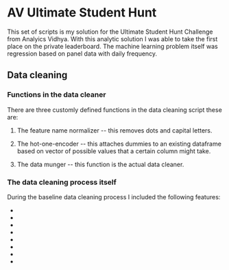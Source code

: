 # AV Ultimate Student Hunt
This set of scripts is my solution for the Ultimate Student Hunt Challenge from Analyics Vidhya. With this analytic solution I was able to take the first place on the private leaderboard. The machine learning problem itself was regression based on panel data with daily frequency.

## Data cleaning
### Functions in the data cleaner
There are three customly defined functions in the data cleaning script these are:
1. The feature name normalizer -- this removes dots and capital letters.

2. The hot-one-encoder -- this attaches dummies to an existing dataframe based on vector of possible values that a certain column might take.

3. The data munger -- this function is the actual data cleaner.

### The data cleaning process itself
During the baseline data cleaning process I included the following features:

*
*
*
*
*
*
*
*



